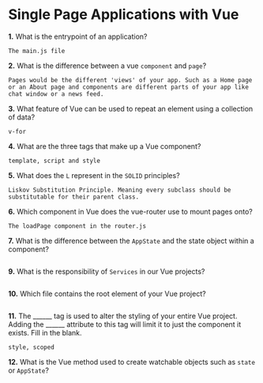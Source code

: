 # Single Page Applications with Vue

**1.** What is the entrypoint of an application?
<!-- enter you answer in the space below -->
```
The main.js file
```
**2.** What is the difference between a vue `component` and `page`?
<!-- enter you answer in the space below -->
```
Pages would be the different 'views' of your app. Such as a Home page or an About page and components are different parts of your app like chat window or a news feed.
```
**3.** What feature of Vue can be used to repeat an element using a collection of data?
<!-- enter you answer in the space below -->
```
v-for
```
**4.** What are the three tags that make up a Vue component?
<!-- enter you answer in the space below -->
```
template, script and style
```
**5.** What does the `L` represent in the `SOLID` principles?
<!-- enter you answer in the space below -->
```
Liskov Substitution Principle. Meaning every subclass should be substitutable for their parent class.
```
**6.** Which component in Vue does the vue-router use to mount pages onto?
<!-- enter you answer in the space below -->
```
The loadPage component in the router.js
```
**7.** What is the difference between the `AppState` and the state object within a component?
<!-- enter you answer in the space below -->
```

```
**9.** What is the responsibility of `Services` in our Vue projects?
<!-- enter you answer in the space below -->
```

```
**10.** Which file contains the root element of your Vue project?
<!-- enter you answer in the space below -->
```

```
**11.** The ______ tag is used to alter the styling of your entire Vue project.  Adding the ______ attribute to this tag will limit it to just the component it exists.  Fill in the blank.
<!-- enter you answer in the space below -->
```
style, scoped
```
**12.** What is the Vue method used to create watchable objects such as `state` or `AppState`?
<!-- enter you answer in the space below -->
```

```